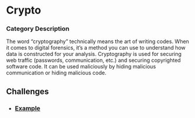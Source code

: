 # Crypto

### Category Description

The word “cryptography” technically means the art of writing codes. When it comes to digital forensics, it’s a method you can use to understand how data is constructed for your analysis. Cryptography is used for securing web traffic (passwords, communication, etc.) and securing copyrighted software code. It can be used maliciously by hiding malicious communication or hiding malicious code.

## Challenges

- ### [Example](<Example>)
